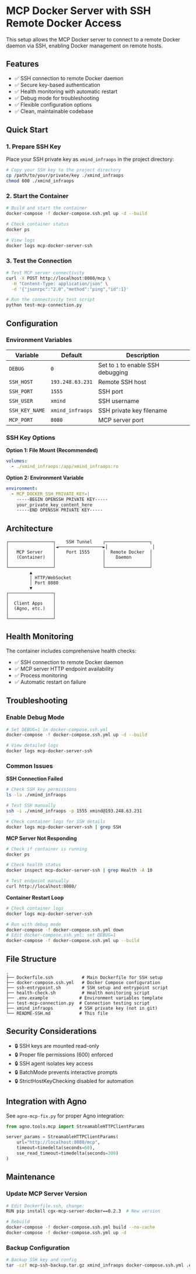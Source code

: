 # MCP Docker Server with SSH Remote Docker Access

This setup allows the MCP Docker server to connect to a remote Docker daemon via SSH, enabling Docker management on remote hosts.

## Features

- ✅ SSH connection to remote Docker daemon
- ✅ Secure key-based authentication
- ✅ Health monitoring with automatic restart
- ✅ Debug mode for troubleshooting
- ✅ Flexible configuration options
- ✅ Clean, maintainable codebase

## Quick Start

### 1. Prepare SSH Key

Place your SSH private key as `xmind_infraops` in the project directory:

```bash
# Copy your SSH key to the project directory
cp /path/to/your/private/key ./xmind_infraops
chmod 600 ./xmind_infraops
```

### 2. Start the Container

```bash
# Build and start the container
docker-compose -f docker-compose.ssh.yml up -d --build

# Check container status
docker ps

# View logs
docker logs mcp-docker-server-ssh
```

### 3. Test the Connection

```bash
# Test MCP server connectivity
curl -X POST http://localhost:8080/mcp \
  -H "Content-Type: application/json" \
  -d '{"jsonrpc":"2.0","method":"ping","id":1}'

# Run the connectivity test script
python test-mcp-connection.py
```

## Configuration

### Environment Variables

| Variable | Default | Description |
|----------|---------|-------------|
| `DEBUG` | `0` | Set to `1` to enable SSH debugging |
| `SSH_HOST` | `193.248.63.231` | Remote SSH host |
| `SSH_PORT` | `1555` | SSH port |
| `SSH_USER` | `xmind` | SSH username |
| `SSH_KEY_NAME` | `xmind_infraops` | SSH private key filename |
| `MCP_PORT` | `8080` | MCP server port |

### SSH Key Options

**Option 1: File Mount (Recommended)**
```yaml
volumes:
  - ./xmind_infraops:/app/xmind_infraops:ro
```

**Option 2: Environment Variable**
```yaml
environment:
  - MCP_DOCKER_SSH_PRIVATE_KEY=|
    -----BEGIN OPENSSH PRIVATE KEY-----
    your_private_key_content_here
    -----END OPENSSH PRIVATE KEY-----
```

## Architecture

```
┌─────────────────┐    SSH Tunnel    ┌─────────────────┐
│                 │◄─────────────────►│                 │
│   MCP Server    │    Port 1555     │  Remote Docker  │
│   (Container)   │                  │    Daemon       │
│                 │                  │                 │
└─────────────────┘                  └─────────────────┘
         ▲                                     
         │ HTTP/WebSocket                      
         │ Port 8080                           
         ▼                                     
┌─────────────────┐                           
│                 │                           
│  Client Apps    │                           
│  (Agno, etc.)   │                           
│                 │                           
└─────────────────┘                           
```

## Health Monitoring

The container includes comprehensive health checks:

- ✅ SSH connection to remote Docker daemon
- ✅ MCP server HTTP endpoint availability
- ✅ Process monitoring
- ✅ Automatic restart on failure

## Troubleshooting

### Enable Debug Mode

```bash
# Set DEBUG=1 in docker-compose.ssh.yml
docker-compose -f docker-compose.ssh.yml up -d --build

# View detailed logs
docker logs mcp-docker-server-ssh
```

### Common Issues

**SSH Connection Failed**
```bash
# Check SSH key permissions
ls -la ./xmind_infraops

# Test SSH manually
ssh -i ./xmind_infraops -p 1555 xmind@193.248.63.231

# Check container logs for SSH details
docker logs mcp-docker-server-ssh | grep SSH
```

**MCP Server Not Responding**
```bash
# Check if container is running
docker ps

# Check health status
docker inspect mcp-docker-server-ssh | grep Health -A 10

# Test endpoint manually
curl http://localhost:8080/
```

**Container Restart Loop**
```bash
# Check container logs
docker logs mcp-docker-server-ssh

# Run with debug mode
docker-compose -f docker-compose.ssh.yml down
# Edit docker-compose.ssh.yml: set DEBUG=1
docker-compose -f docker-compose.ssh.yml up --build
```

## File Structure

```
.
├── Dockerfile.ssh           # Main Dockerfile for SSH setup
├── docker-compose.ssh.yml   # Docker Compose configuration
├── ssh-entrypoint.sh        # SSH setup and entrypoint script
├── health-check.sh          # Health monitoring script
├── .env.example            # Environment variables template
├── test-mcp-connection.py  # Connection testing script
├── xmind_infraops          # SSH private key (not in git)
└── README-SSH.md           # This file
```

## Security Considerations

- 🔒 SSH keys are mounted read-only
- 🔒 Proper file permissions (600) enforced
- 🔒 SSH agent isolates key access
- 🔒 BatchMode prevents interactive prompts
- 🔒 StrictHostKeyChecking disabled for automation

## Integration with Agno

See `agno-mcp-fix.py` for proper Agno integration:

```python
from agno.tools.mcp import StreamableHTTPClientParams

server_params = StreamableHTTPClientParams(
    url="http://localhost:8080/mcp",
    timeout=timedelta(seconds=60),
    sse_read_timeout=timedelta(seconds=300)
)
```

## Maintenance

### Update MCP Server Version

```bash
# Edit Dockerfile.ssh, change:
RUN pip install cgx-mcp-server-docker==0.2.3  # New version

# Rebuild
docker-compose -f docker-compose.ssh.yml build --no-cache
docker-compose -f docker-compose.ssh.yml up -d
```

### Backup Configuration

```bash
# Backup SSH key and config
tar -czf mcp-ssh-backup.tar.gz xmind_infraops docker-compose.ssh.yml .env
```
